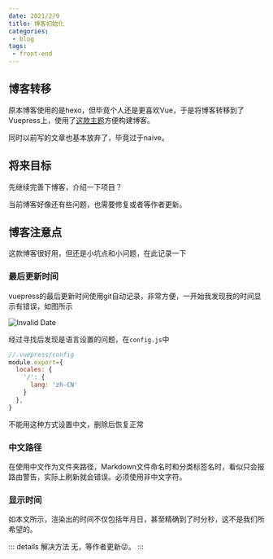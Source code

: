 ```yaml
---
date: 2021/2/9 
title: 博客初始化
categories:
 - blog
tags:
 - front-end
---
```


## 博客转移

原本博客使用的是hexo，但毕竟个人还是更喜欢Vue，于是将博客转移到了Vuepress上，使用了[这款主题](https://vuepress-theme-reco.recoluan.com/)方便构建博客。

同时以前写的文章也基本放弃了，毕竟过于naive。

## 将来目标

先继续完善下博客，介绍一下项目？

当前博客好像还有些问题，也需要修复或者等作者更新。

## 博客注意点

这款博客很好用，但还是小坑点和小问题，在此记录一下

### 最后更新时间

vuepress的最后更新时间使用git自动记录，非常方便，一开始我发现我的时间显示有错误，如图所示

![Invalid Date](http://image.limshung.site/pics/%E6%88%AA%E5%9B%BE.PNG)

经过寻找后发现是语言设置的问题，在`config.js`中

```js
//.vuepress/config
module.export={
  locales: {
    '/': {
      lang: 'zh-CN'
    }
  },
}
```

不能用这种方式设置中文，删除后恢复正常

### 中文路径

在使用中文作为文件夹路径，Markdown文件命名时和分类标签名时，看似只会报路由警告，实际上刷新就会错误。必须使用非中文字符。

### 显示时间

如本文所示，渲染出的时间不仅包括年月日，甚至精确到了时分秒，这不是我们所希望的。

::: details 解决方法
无，等作者更新😜。
:::
